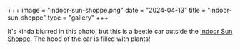 +++
image = "indoor-sun-shoppe.png"
date = "2024-04-13"
title = "indoor-sun-shoppe"
type = "gallery"
+++

It's kinda blurred in this photo, but this is a beetle car outside the [Indoor Sun Shoppe](https://indoorsun.com/). The hood of the car is filled with plants!